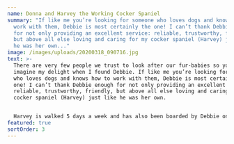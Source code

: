 ```yaml
---
name: Donna and Harvey the Working Cocker Spaniel
summary: "If like me you’re looking for someone who loves dogs and knows how to
  work with them, Debbie is most certainly the one! I can’t thank Debbie enough
  for not only providing an excellent service: reliable, trustworthy, friendly,
  but above all else loving and caring for my cocker spaniel (Harvey) just like
  he was her own..."
image: /images/uploads/20200318_090716.jpg
text: >-
  There are very few people we trust to look after our fur-babies so you can
  imagine my delight when I found Debbie. If like me you’re looking for someone
  who loves dogs and knows how to work with them, Debbie is most certainly the
  one! I can’t thank Debbie enough for not only providing an excellent service:
  reliable, trustworthy, friendly, but above all else loving and caring for my
  cocker spaniel (Harvey) just like he was her own.


  Harvey is walked 5 days a week and has also been boarded by Debbie on several occasions; I’m always totally relaxed knowing that Harvey is in very good hands. He thoroughly enjoys his time with Debbie; she’s taken the time and interest to understand his quirky spaniel ways and needs; he totally adores her — he told me so!”
featured: true
sortOrder: 3
---
```

